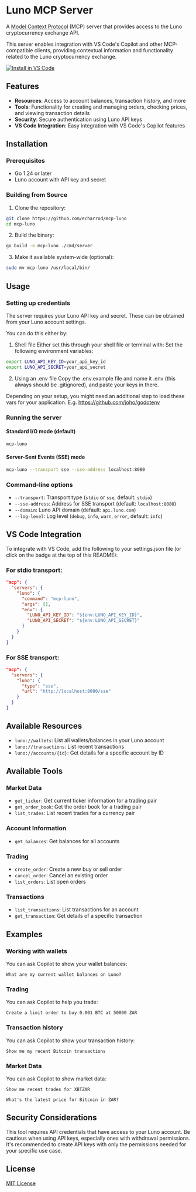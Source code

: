 # Luno MCP Server

A [Model Context Protocol](https://modelcontextprotocol.io) (MCP) server that provides access to the Luno cryptocurrency exchange API.

This server enables integration with VS Code's Copilot and other MCP-compatible clients, providing contextual information and functionality related to the Luno cryptocurrency exchange.


[![Install in VS Code](https://img.shields.io/badge/VS_Code-Install_Luno_MCP-0098FF?style=flat-square&logo=visualstudiocode&logoColor=white)](https://insiders.vscode.dev/redirect/mcp/install?name=mcp-luno&inputs=%5B%7B%22id%22%3A%22luno_api_key_id%22%2C%22type%22%3A%22promptString%22%2C%22description%22%3A%22Luno%20API%20Key%20ID%22%2C%22password%22%3Atrue%7D%2C%7B%22id%22%3A%22luno_api_secret%22%2C%22type%22%3A%22promptString%22%2C%22description%22%3A%22Luno%20API%20Secret%22%2C%22password%22%3Atrue%7D%5D&config=%7B%22command%22%3A%22~/dev/hackathon/model-context-party/mcp-luno%22%2C%22args%22%3A%5B%5D%2C%22env%22%3A%7B%22LUNO_API_KEY_ID%22%3A%22%24%7Binput%3Aluno_api_key_id%7D%22%2C%22LUNO_API_SECRET%22%3A%22%24%7Binput%3Aluno_api_secret%7D%22%7D%7D)

## Features

- **Resources**: Access to account balances, transaction history, and more
- **Tools**: Functionality for creating and managing orders, checking prices, and viewing transaction details
- **Security**: Secure authentication using Luno API keys
- **VS Code Integration**: Easy integration with VS Code's Copilot features

## Installation

### Prerequisites

- Go 1.24 or later
- Luno account with API key and secret

### Building from Source

1. Clone the repository:
```bash
git clone https://github.com/echarrod/mcp-luno
cd mcp-luno
```

2. Build the binary:
```bash
go build -o mcp-luno ./cmd/server
```

3. Make it available system-wide (optional):
```bash
sudo mv mcp-luno /usr/local/bin/
```

## Usage

### Setting up credentials

The server requires your Luno API key and secret. These can be obtained from your Luno account settings.

You can do this either by:

1. Shell file
Either set this through your shell file or terminal with:
Set the following environment variables:

```bash
export LUNO_API_KEY_ID=your_api_key_id
export LUNO_API_SECRET=your_api_secret
```

2. Using an .env file
Copy the .env.example file and name it .env (this always should be .gitignored), and paste your keys in there.

Depending on your setup, you might need an additional step to load these vars for your application. E.g. https://github.com/joho/godotenv

### Running the server

#### Standard I/O mode (default)

```bash
mcp-luno
```

#### Server-Sent Events (SSE) mode

```bash
mcp-luno --transport sse --sse-address localhost:8080
```

### Command-line options

- `--transport`: Transport type (`stdio` or `sse`, default: `stdio`)
- `--sse-address`: Address for SSE transport (default: `localhost:8080`)
- `--domain`: Luno API domain (default: `api.luno.com`)
- `--log-level`: Log level (`debug`, `info`, `warn`, `error`, default: `info`)

## VS Code Integration

To integrate with VS Code, add the following to your settings.json file (or click on the badge at the top of this README):

### For stdio transport:

```json
"mcp": {
  "servers": {
    "luno": {
      "command": "mcp-luno",
      "args": [],
      "env": {
        "LUNO_API_KEY_ID": "${env:LUNO_API_KEY_ID}",
        "LUNO_API_SECRET": "${env:LUNO_API_SECRET}"
      }
    }
  }
}
```

### For SSE transport:

```json
"mcp": {
  "servers": {
    "luno": {
      "type": "sse",
      "url": "http://localhost:8080/sse"
    }
  }
}
```


## Available Resources

- `luno://wallets`: List all wallets/balances in your Luno account
- `luno://transactions`: List recent transactions
- `luno://accounts/{id}`: Get details for a specific account by ID

## Available Tools

### Market Data
- `get_ticker`: Get current ticker information for a trading pair
- `get_order_book`: Get the order book for a trading pair
- `list_trades`: List recent trades for a currency pair

### Account Information
- `get_balances`: Get balances for all accounts

### Trading
- `create_order`: Create a new buy or sell order
- `cancel_order`: Cancel an existing order
- `list_orders`: List open orders

### Transactions
- `list_transactions`: List transactions for an account
- `get_transaction`: Get details of a specific transaction

## Examples

### Working with wallets

You can ask Copilot to show your wallet balances:
```
What are my current wallet balances on Luno?
```

### Trading

You can ask Copilot to help you trade:
```
Create a limit order to buy 0.001 BTC at 50000 ZAR
```

### Transaction history

You can ask Copilot to show your transaction history:
```
Show me my recent Bitcoin transactions
```

### Market Data

You can ask Copilot to show market data:
```
Show me recent trades for XBTZAR
```
```
What's the latest price for Bitcoin in ZAR?
```

## Security Considerations

This tool requires API credentials that have access to your Luno account. Be cautious when using API keys, especially ones with withdrawal permissions. It's recommended to create API keys with only the permissions needed for your specific use case.

## License

[MIT License](LICENSE)
